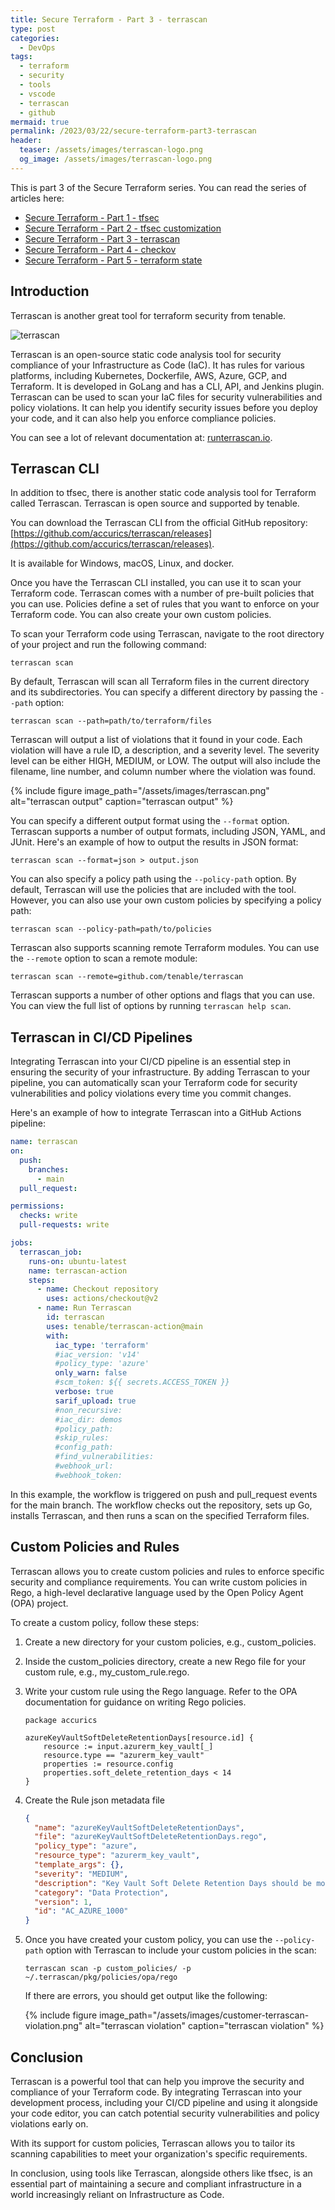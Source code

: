 ```yaml
---
title: Secure Terraform - Part 3 - terrascan
type: post
categories:
  - DevOps
tags:
  - terraform
  - security
  - tools
  - vscode
  - terrascan
  - github
mermaid: true
permalink: /2023/03/22/secure-terraform-part3-terrascan
header:
  teaser: /assets/images/terrascan-logo.png
  og_image: /assets/images/terrascan-logo.png
---
```


This is part 3 of the Secure Terraform series. You can read the series of articles here:

- [Secure Terraform - Part 1 - tfsec](/2022/12/29/secure-terraform-part1-tfsec)
- [Secure Terraform - Part 2 - tfsec customization](/2023/01/29/secure-terraform-part2-tfsec-customization)
- [Secure Terraform - Part 3 - terrascan](/2023/03/22/secure-terraform-part3-terrascan)
- [Secure Terraform - Part 4 - checkov](/2023/03/24/secure-terraform-part4-checkov)
- [Secure Terraform - Part 5 - terraform state](/2023/04/05/secure-terraform-part5-terraform-state)

## Introduction

Terrascan is another great tool for terraform security from tenable.

![terrascan](/assets/images/terrascan-logo.png)

Terrascan is an open-source static code analysis tool for security compliance of your Infrastructure as Code (IaC). It has rules for various platforms, including Kubernetes, Dockerfile, AWS, Azure, GCP, and Terraform. It is developed in GoLang and has a CLI, API, and Jenkins plugin. Terrascan can be used to scan your IaC files for security vulnerabilities and policy violations. It can help you identify security issues before you deploy your code, and it can also help you enforce compliance policies.

You can see a lot of relevant documentation at: [runterrascan.io](https://runterrascan.io/).

## Terrascan CLI

In addition to tfsec, there is another static code analysis tool for Terraform called Terrascan. Terrascan is open source and supported by tenable.

You can download the Terrascan CLI from the official GitHub repository: [https://github.com/accurics/terrascan/releases](https://github.com/accurics/terrascan/releases).

It is available for Windows, macOS, Linux, and docker.

Once you have the Terrascan CLI installed, you can use it to scan your Terraform code. Terrascan comes with a number of pre-built policies that you can use. Policies define a set of rules that you want to enforce on your Terraform code. You can also create your own custom policies.

To scan your Terraform code using Terrascan, navigate to the root directory of your project and run the following command:

`terrascan scan`

By default, Terrascan will scan all Terraform files in the current directory and its subdirectories. You can specify a different directory by passing the `--path` option:

`terrascan scan --path=path/to/terraform/files`

Terrascan will output a list of violations that it found in your code. Each violation will have a rule ID, a description, and a severity level. The severity level can be either HIGH, MEDIUM, or LOW. The output will also include the filename, line number, and column number where the violation was found.

{% include figure image_path="/assets/images/terrascan.png" alt="terrascan output" caption="terrascan output" %}

You can specify a different output format using the `--format` option. Terrascan supports a number of output formats, including JSON, YAML, and JUnit. Here's an example of how to output the results in JSON format:

`terrascan scan --format=json > output.json`

You can also specify a policy path using the `--policy-path` option. By default, Terrascan will use the policies that are included with the tool. However, you can also use your own custom policies by specifying a policy path:

`terrascan scan --policy-path=path/to/policies`

Terrascan also supports scanning remote Terraform modules. You can use the `--remote` option to scan a remote module:

`terrascan scan --remote=github.com/tenable/terrascan`

Terrascan supports a number of other options and flags that you can use. You can view the full list of options by running `terrascan help scan`.

## Terrascan in CI/CD Pipelines

Integrating Terrascan into your CI/CD pipeline is an essential step in ensuring the security of your infrastructure. By adding Terrascan to your pipeline, you can automatically scan your Terraform code for security vulnerabilities and policy violations every time you commit changes.

Here's an example of how to integrate Terrascan into a GitHub Actions pipeline:

```yaml
name: terrascan
on:
  push:
    branches:
      - main
  pull_request:

permissions:
  checks: write
  pull-requests: write

jobs:
  terrascan_job:
    runs-on: ubuntu-latest
    name: terrascan-action
    steps:
      - name: Checkout repository
        uses: actions/checkout@v2
      - name: Run Terrascan
        id: terrascan
        uses: tenable/terrascan-action@main
        with:
          iac_type: 'terraform'
          #iac_version: 'v14'
          #policy_type: 'azure'
          only_warn: false
          #scm_token: ${{ secrets.ACCESS_TOKEN }}
          verbose: true
          sarif_upload: true
          #non_recursive:
          #iac_dir: demos
          #policy_path:
          #skip_rules:
          #config_path:
          #find_vulnerabilities:
          #webhook_url:
          #webhook_token:
```

In this example, the workflow is triggered on push and pull_request events for the main branch. The workflow checks out the repository, sets up Go, installs Terrascan, and then runs a scan on the specified Terraform files.

## Custom Policies and Rules

Terrascan allows you to create custom policies and rules to enforce specific security and compliance requirements. You can write custom policies in Rego, a high-level declarative language used by the Open Policy Agent (OPA) project.

To create a custom policy, follow these steps:

1. Create a new directory for your custom policies, e.g., custom_policies.
2. Inside the custom_policies directory, create a new Rego file for your custom rule, e.g., my_custom_rule.rego.
3. Write your custom rule using the Rego language. Refer to the OPA documentation for guidance on writing Rego policies.

   ```rego
   package accurics

   azureKeyVaultSoftDeleteRetentionDays[resource.id] {
       resource := input.azurerm_key_vault[_]
       resource.type == "azurerm_key_vault"
       properties := resource.config
       properties.soft_delete_retention_days < 14
   }
   ```

4. Create the Rule json metadata file

   ```json
   {
     "name": "azureKeyVaultSoftDeleteRetentionDays",
     "file": "azureKeyVaultSoftDeleteRetentionDays.rego",
     "policy_type": "azure",
     "resource_type": "azurerm_key_vault",
     "template_args": {},
     "severity": "MEDIUM",
     "description": "Key Vault Soft Delete Retention Days should be more than 14 days",
     "category": "Data Protection",
     "version": 1,
     "id": "AC_AZURE_1000"
   }
   ```

5. Once you have created your custom policy, you can use the `--policy-path` option with Terrascan to include your custom policies in the scan:

   `terrascan scan -p custom_policies/ -p ~/.terrascan/pkg/policies/opa/rego`

   If there are errors, you should get output like the following:

   {% include figure image_path="/assets/images/customer-terrascan-violation.png" alt="terrascan violation" caption="terrascan violation" %}

## Conclusion

Terrascan is a powerful tool that can help you improve the security and compliance of your Terraform code. By integrating Terrascan into your development process, including your CI/CD pipeline and using it alongside your code editor, you can catch potential security vulnerabilities and policy violations early on.

With its support for custom policies, Terrascan allows you to tailor its scanning capabilities to meet your organization's specific requirements.

In conclusion, using tools like Terrascan, alongside others like tfsec, is an essential part of maintaining a secure and compliant infrastructure in a world increasingly reliant on Infrastructure as Code.
